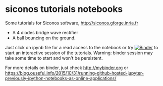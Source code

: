 # siconos tutorials notebooks

Some tutorials for Siconos software, http://siconos.gforge.inria.fr

* A 4 diodes bridge wave rectifier 
* A ball bouncing on the ground.

Just click on ipynb file for a read access to the notebook or
try [![Binder](http://mybinder.org/badge.svg)](http://mybinder.org:/repo/fperignon/siconos-tutorials)
to start an interactive session of the tutorials.
Warning: binder session may take some time to start and won't be persistent.

For more details on binder, just check http://mybinder.org or https://blog.ouseful.info/2015/10/31/running-github-hosted-jupyter-previously-ipython-notebooks-as-online-applications/
